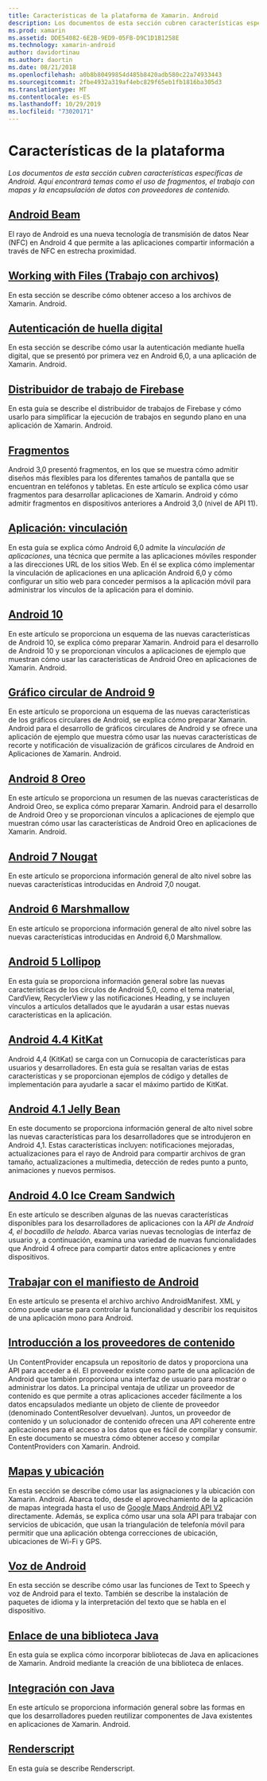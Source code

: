 ```yaml
---
title: Características de la plataforma de Xamarin. Android
description: Los documentos de esta sección cubren características específicas de Android. Aquí encontrará temas como el uso de fragmentos, el trabajo con mapas y la encapsulación de datos con proveedores de contenido.
ms.prod: xamarin
ms.assetid: DDE54082-6E2B-9ED9-05FB-D9C1D1B1258E
ms.technology: xamarin-android
author: davidortinau
ms.author: daortin
ms.date: 08/21/2018
ms.openlocfilehash: a0b8b80499854d485b8420adb580c22a74933443
ms.sourcegitcommit: 2fbe4932a319af4ebc829f65eb1fb1816ba305d3
ms.translationtype: MT
ms.contentlocale: es-ES
ms.lasthandoff: 10/29/2019
ms.locfileid: "73020171"
---
```

# <a name="platform-features"></a>Características de la plataforma

_Los documentos de esta sección cubren características específicas de Android. Aquí encontrará temas como el uso de fragmentos, el trabajo con mapas y la encapsulación de datos con proveedores de contenido._

## <a name="android-beamandroidplatformandroid-beammd"></a>[Android Beam](~/android/platform/android-beam.md)

El rayo de Android es una nueva tecnología de transmisión de datos Near (NFC) en Android 4 que permite a las aplicaciones compartir información a través de NFC en estrecha proximidad.

## <a name="working-with-filesandroidplatformfilesindexmd"></a>[Working with Files (Trabajo con archivos)](~/android/platform/files/index.md)

En esta sección se describe cómo obtener acceso a los archivos de Xamarin. Android.

## <a name="fingerprint-authenticationandroidplatformfingerprint-authenticationindexmd"></a>[Autenticación de huella digital](~/android/platform/fingerprint-authentication/index.md)

En esta sección se describe cómo usar la autenticación mediante huella digital, que se presentó por primera vez en Android 6,0, a una aplicación de Xamarin. Android.

## <a name="firebase-job-dispatcherandroidplatformfirebase-job-dispatchermd"></a>[Distribuidor de trabajo de Firebase](~/android/platform/firebase-job-dispatcher.md)

En esta guía se describe el distribuidor de trabajos de Firebase y cómo usarlo para simplificar la ejecución de trabajos en segundo plano en una aplicación de Xamarin. Android.

## <a name="fragmentsandroidplatformfragmentsindexmd"></a>[Fragmentos](~/android/platform/fragments/index.md)

Android 3,0 presentó fragmentos, en los que se muestra cómo admitir diseños más flexibles para los diferentes tamaños de pantalla que se encuentran en teléfonos y tabletas. En este artículo se explica cómo usar fragmentos para desarrollar aplicaciones de Xamarin. Android y cómo admitir fragmentos en dispositivos anteriores a Android 3,0 (nivel de API 11).

## <a name="app-linkingandroidplatformapp-linkingmd"></a>[Aplicación: vinculación](~/android/platform/app-linking.md)

En esta guía se explica cómo Android 6,0 admite la _vinculación de aplicaciones_, una técnica que permite a las aplicaciones móviles responder a las direcciones URL de los sitios Web. En él se explica cómo implementar la vinculación de aplicaciones en una aplicación Android 6,0 y cómo configurar un sitio web para conceder permisos a la aplicación móvil para administrar los vínculos de la aplicación para el dominio.

## <a name="android-10androidplatformandroid-10md"></a>[Android 10](~/android/platform/android-10.md)

En este artículo se proporciona un esquema de las nuevas características de Android 10, se explica cómo preparar Xamarin. Android para el desarrollo de Android 10 y se proporcionan vínculos a aplicaciones de ejemplo que muestran cómo usar las características de Android Oreo en aplicaciones de Xamarin. Android.

## <a name="android-9-pieandroidplatformpiemd"></a>[Gráfico circular de Android 9](~/android/platform/pie.md)

En este artículo se proporciona un esquema de las nuevas características de los gráficos circulares de Android, se explica cómo preparar Xamarin. Android para el desarrollo de gráficos circulares de Android y se ofrece una aplicación de ejemplo que muestra cómo usar las nuevas características de recorte y notificación de visualización de gráficos circulares de Android en Aplicaciones de Xamarin. Android.

## <a name="android-8-oreoandroidplatformoreomd"></a>[Android 8 Oreo](~/android/platform/oreo.md)

En este artículo se proporciona un resumen de las nuevas características de Android Oreo, se explica cómo preparar Xamarin. Android para el desarrollo de Android Oreo y se proporcionan vínculos a aplicaciones de ejemplo que muestran cómo usar las características de Android Oreo en aplicaciones de Xamarin. Android.

## <a name="android-7-nougatandroidplatformnougatmd"></a>[Android 7 Nougat](~/android/platform/nougat.md)

En este artículo se proporciona información general de alto nivel sobre las nuevas características introducidas en Android 7,0 nougat.

## <a name="android-6-marshmallowandroidplatformmarshmallowmd"></a>[Android 6 Marshmallow](~/android/platform/marshmallow.md)

En este artículo se proporciona información general de alto nivel sobre las nuevas características introducidas en Android 6,0 Marshmallow.

## <a name="android-5-lollipopandroidplatformlollipopmd"></a>[Android 5 Lollipop](~/android/platform/lollipop.md)

En esta guía se proporciona información general sobre las nuevas características de los círculos de Android 5,0, como el tema material, CardView, RecyclerView y las notificaciones Heading, y se incluyen vínculos a artículos detallados que le ayudarán a usar estas nuevas características en la aplicación.

## <a name="android-44-kitkatandroidplatformkitkatmd"></a>[Android 4.4 KitKat](~/android/platform/kitkat.md)

Android 4,4 (KitKat) se carga con un Cornucopia de características para usuarios y desarrolladores. En esta guía se resaltan varias de estas características y se proporcionan ejemplos de código y detalles de implementación para ayudarle a sacar el máximo partido de KitKat.

## <a name="android-41-jelly-beanandroidplatformjelly-beanmd"></a>[Android 4.1 Jelly Bean](~/android/platform/jelly-bean.md)

En este documento se proporciona información general de alto nivel sobre las nuevas características para los desarrolladores que se introdujeron en Android 4,1. Estas características incluyen: notificaciones mejoradas, actualizaciones para el rayo de Android para compartir archivos de gran tamaño, actualizaciones a multimedia, detección de redes punto a punto, animaciones y nuevos permisos.

## <a name="android-40-ice-cream-sandwichandroidplatformice-cream-sandwichmd"></a>[Android 4.0 Ice Cream Sandwich](~/android/platform/ice-cream-sandwich.md)

En este artículo se describen algunas de las nuevas características disponibles para los desarrolladores de aplicaciones con la *API de Android 4, el bocadillo de helado*.
Abarca varias nuevas tecnologías de interfaz de usuario y, a continuación, examina una variedad de nuevas funcionalidades que Android 4 ofrece para compartir datos entre aplicaciones y entre dispositivos.

## <a name="working-with-the-android-manifestandroid-manifestmd"></a>[Trabajar con el manifiesto de Android](android-manifest.md)

En este artículo se presenta el archivo archivo AndroidManifest. XML y cómo puede usarse para controlar la funcionalidad y describir los requisitos de una aplicación mono para Android.

## <a name="introduction-to-content-providersandroidplatformcontent-providersindexmd"></a>[Introducción a los proveedores de contenido](~/android/platform/content-providers/index.md)

Un ContentProvider encapsula un repositorio de datos y proporciona una API para acceder a él. El proveedor existe como parte de una aplicación de Android que también proporciona una interfaz de usuario para mostrar o administrar los datos. La principal ventaja de utilizar un proveedor de contenido es que permite a otras aplicaciones acceder fácilmente a los datos encapsulados mediante un objeto de cliente de proveedor (denominado ContentResolver devuelvan). Juntos, un proveedor de contenido y un solucionador de contenido ofrecen una API coherente entre aplicaciones para el acceso a los datos que es fácil de compilar y consumir. En este documento se muestra cómo obtener acceso y compilar ContentProviders con Xamarin. Android.

## <a name="maps-and-locationandroidplatformmaps-and-locationindexmd"></a>[Mapas y ubicación](~/android/platform/maps-and-location/index.md)

En esta sección se describe cómo usar las asignaciones y la ubicación con Xamarin. Android. Abarca todo, desde el aprovechamiento de la aplicación de mapas integrada hasta el uso de [Google Maps Android API V2](https://developers.google.com/maps/documentation/android/) directamente. Además, se explica cómo usar una sola API para trabajar con servicios de ubicación, que usan la triangulación de telefonía móvil para permitir que una aplicación obtenga correcciones de ubicación, ubicaciones de Wi-Fi y GPS.

## <a name="android-speechandroidplatformspeechmd"></a>[Voz de Android](~/android/platform/speech.md)

En esta sección se describe cómo usar las funciones de Text to Speech y voz de Android para el texto. También se describe la instalación de paquetes de idioma y la interpretación del texto que se habla en el dispositivo.

## <a name="binding-a-java-librarybinding-java-libraryindexmd"></a>[Enlace de una biblioteca Java](binding-java-library/index.md)

En esta guía se explica cómo incorporar bibliotecas de Java en aplicaciones de Xamarin. Android mediante la creación de una biblioteca de enlaces.

## <a name="java-integrationjava-integrationindexmd"></a>[Integración con Java](java-integration/index.md)

En este artículo se proporciona información general sobre las formas en que los desarrolladores pueden reutilizar componentes de Java existentes en aplicaciones de Xamarin. Android.

## <a name="renderscriptrenderscriptmd"></a>[Renderscript](renderscript.md)

En esta guía se describe Renderscript.
